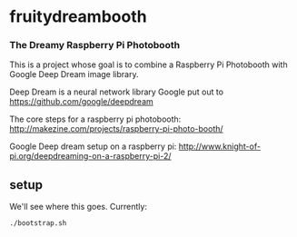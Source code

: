 # fruitydreambooth

### The Dreamy Raspberry Pi Photobooth

This is a project whose goal is to combine a Raspberry Pi Photobooth with Google Deep Dream image library.

Deep Dream is a neural network library Google put out to
https://github.com/google/deepdream

The core steps for a raspberry pi photobooth:
http://makezine.com/projects/raspberry-pi-photo-booth/

Google Deep dream setup on a raspberry pi:
http://www.knight-of-pi.org/deepdreaming-on-a-raspberry-pi-2/


## setup

We'll see where this goes.  Currently:

    ./bootstrap.sh
